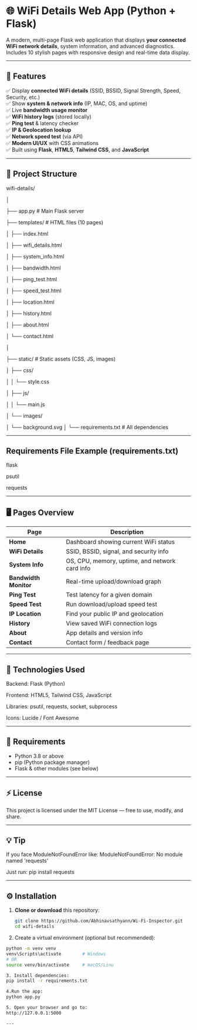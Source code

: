 # 🌐 WiFi Details Web App (Python + Flask)

A modern, multi-page Flask web application that displays **your connected WiFi network details**, system information, and advanced diagnostics.  
Includes 10 stylish pages with responsive design and real-time data display.

---

## 🚀 Features

✅ Display **connected WiFi details** (SSID, BSSID, Signal Strength, Speed, Security, etc.)  
✅ Show **system & network info** (IP, MAC, OS, and uptime)  
✅ Live **bandwidth usage monitor**  
✅ **WiFi history logs** (stored locally)  
✅ **Ping test** & latency checker  
✅ **IP & Geolocation lookup**  
✅ **Network speed test** (via API)  
✅ **Modern UI/UX** with CSS animations  
✅ Built using **Flask**, **HTML5**, **Tailwind CSS**, and **JavaScript**

---

## 📁 Project Structure
wifi-details/

│

├── app.py # Main Flask server

├── templates/ # HTML files (10 pages)

│ ├── index.html

│ ├── wifi_details.html

│ ├── system_info.html

│ ├── bandwidth.html

│ ├── ping_test.html

│ ├── speed_test.html

│ ├── location.html

│ ├── history.html

│ ├── about.html

│ └── contact.html

│

├── static/ # Static assets (CSS, JS, images)

│ ├── css/

│ │ └── style.css

│ ├── js/

│ │ └── main.js

│ └── images/

│ └── background.svg
│
└── requirements.txt # All dependencies

---

## Requirements File Example (requirements.txt)
flask

psutil

requests

---

## 🖥️ Pages Overview
| Page                  | Description                                    |
| --------------------- | ---------------------------------------------- |
| **Home**              | Dashboard showing current WiFi status          |
| **WiFi Details**      | SSID, BSSID, signal, and security info         |
| **System Info**       | OS, CPU, memory, uptime, and network card info |
| **Bandwidth Monitor** | Real-time upload/download graph                |
| **Ping Test**         | Test latency for a given domain                |
| **Speed Test**        | Run download/upload speed test                 |
| **IP Location**       | Find your public IP and geolocation            |
| **History**           | View saved WiFi connection logs                |
| **About**             | App details and version info                   |
| **Contact**           | Contact form / feedback page                   |

---

## 🧩 Technologies Used

Backend: Flask (Python)

Frontend: HTML5, Tailwind CSS, JavaScript

Libraries: psutil, requests, socket, subprocess

Icons: Lucide / Font Awesome

---

## 🧠 Requirements

- Python 3.8 or above  
- pip (Python package manager)  
- Flask & other modules (see below)

---

## ⚡ License
This project is licensed under the MIT License — free to use, modify, and share.

---

## 💡 Tip
If you face ModuleNotFoundError like:
ModuleNotFoundError: No module named 'requests'

Just run:
pip install requests

---

## ⚙️ Installation

1. **Clone or download** this repository:
   ```bash
   git clone https://github.com/Abhinavsathyann/Wi-Fi-Inspector.git
   cd wifi-details

2. Create a virtual environment (optional but recommended):
 ```bash
python -m venv venv
venv\Scripts\activate        # Windows
# OR
source venv/bin/activate     # macOS/Linu

3. Install dependencies:
pip install -r requirements.txt

4.Run the app:
python app.py

5. Open your browser and go to:
http://127.0.0.1:5000

---
